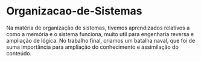 ﻿# Organizacao-de-Sistemas
Na matéria de organização de sistemas, tivemos aprendizados relativos a como a memória e o sistema funciona, muito util para engenharia reversa e ampliação de lógica. No trabalho final, criamos um batalha naval, que foi de suma importância para ampliação do conhecimento e assimilação do conteúdo.

